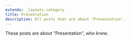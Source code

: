 ```yaml
---
extends: _layouts.category
title: Presentation
description: All posts that are about "Presentation".
---
```

          
These posts are about "Presentation", who knew.
          